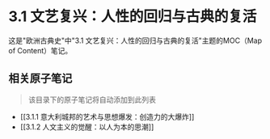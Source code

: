 # 3.1 文艺复兴：人性的回归与古典的复活

这是"欧洲古典史"中"3.1 文艺复兴：人性的回归与古典的复活"主题的MOC（Map of Content）笔记。

## 相关原子笔记

> 该目录下的原子笔记将自动添加到此列表

- [[3.1.1 意大利城邦的艺术与思想爆发：创造力的大爆炸]]
- [[3.1.2 人文主义的觉醒：以人为本的思潮]]
